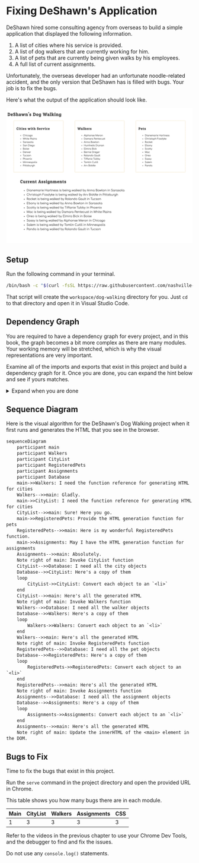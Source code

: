 # Fixing DeShawn's Application

DeShawn hired some consulting agency from overseas to build a simple application that displayed the following information.

1. A list of cities where his service is provided.
1. A list of dog walkers that are currently working for him.
1. A list of pets that are currently being given walks by his employees.
1. A full list of current assignments.

Unfortunately, the overseas developer had an unfortunate noodle-related accident, and the only version that DeShawn has is filled with bugs. Your job is to fix the bugs.

Here's what the output of the application should look like.

![](./images/deshawn-final.png)

## Setup

Run the following command in your terminal.

```sh
/bin/bash -c "$(curl -fsSL https://raw.githubusercontent.com/nashville-software-school/client-side-mastery/master/book-3-deshawns-dog-walking/chapters/scripts/deshawn-setup.sh)"
```

That script will create the `workspace/dog-walking` directory for you. Just `cd` to that directory and open it in Visual Studio Code.

## Dependency Graph

You are required to have a dependency graph for every project, and in this book, the graph becomes a bit more complex as there are many modules. Your working memory will be stretched, which is why the visual representations are very important.

Examine all of the imports and exports that exist in this project and build a dependency graph for it. Once you are done, you can expand the hint below and see if yours matches.

<details>
    <summary>Expand when you are done</summary>

```mermaid
graph TD;
    main-->Walkers-->database;
    main-->CityList-->database;
    main-->Assignments-->database;
    main-->RegisteredPets-->database;
```
</details>

## Sequence Diagram

Here is the visual algorithm for the DeShawn's Dog Walking project when it first runs and generates the HTML that you see in the browser.

```mermaid
sequenceDiagram
    participant main
    participant Walkers
    participant CityList
    participant RegisteredPets
    participant Assignments
    participant Database
    main->>Walkers: I need the function reference for generating HTML for cities
    Walkers-->>main: Gladly.
    main->>CityList: I need the function reference for generating HTML for cities
    CityList-->>main: Sure! Here you go.
    main->>RegisteredPets: Provide the HTML generation function for pets
    RegisteredPets-->>main: Here is my wonderful RegisteredPets function.
    main->>Assignments: May I have the HTML generation function for assignments
    Assignments-->>main: Absolutely.
    Note right of main: Invoke CityList function
    CityList-->>Database: I need all the city objects
    Database-->>CityList: Here's a copy of them
    loop
        CityList->>CityList: Convert each object to an `<li>`
    end
    CityList-->>main: Here's all the generated HTML
    Note right of main: Invoke Walkers function
    Walkers-->>Database: I need all the walker objects
    Database-->>Walkers: Here's a copy of them
    loop
        Walkers->>Walkers: Convert each object to an `<li>`
    end
    Walkers-->>main: Here's all the generated HTML
    Note right of main: Invoke RegisteredPets function
    RegisteredPets-->>Database: I need all the pet objects
    Database-->>RegisteredPets: Here's a copy of them
    loop
        RegisteredPets->>RegisteredPets: Convert each object to an `<li>`
    end
    RegisteredPets-->>main: Here's all the generated HTML
    Note right of main: Invoke Assignments function
    Assignments-->>Database: I need all the assignment objects
    Database-->>Assignments: Here's a copy of them
    loop
        Assignments->>Assignments: Convert each object to an `<li>`
    end
    Assignments-->>main: Here's all the generated HTML
    Note right of main: Update the innerHTML of the <main> element in the DOM.
```

## Bugs to Fix

Time to fix the bugs that exist in this project.

Run the `serve` command in the project directory and open the provided URL in Chrome.

This table shows you how many bugs there are in each module.

| Main | CityList | Walkers | Assignments | CSS |
|---|---|---|---|---|
| 1 | 3 | 3 | 3 | 3 |

Refer to the videos in the previous chapter to use your Chrome Dev Tools, and the debugger to find and fix the issues.

Do not use any `console.log()` statements.